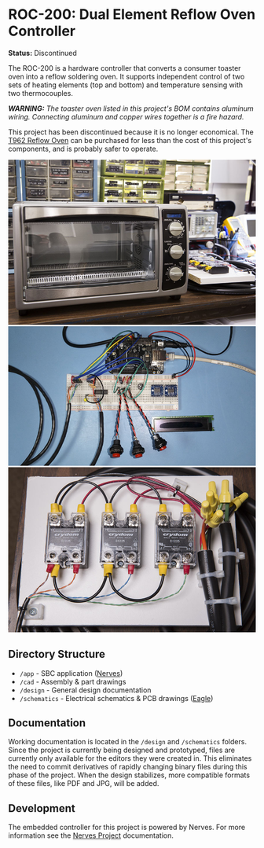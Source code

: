 # ROC-200: Dual Element Reflow Oven Controller

**Status:** Discontinued

The ROC-200 is a hardware controller that converts a consumer toaster oven
into a reflow soldering oven. It supports independent control of two sets of
heating elements (top and bottom) and temperature sensing with two thermocouples.

***WARNING:*** *The toaster oven listed in this project's BOM contains aluminum
wiring. Connecting aluminum and copper wires together is a fire hazard.*

This project has been discontinued because it is no longer economical. The
[T962 Reflow Oven](https://www.amazon.com/SMTHouse-Infrared-Soldering-Machine-Automatic/dp/B0152FTXN2/ref=sr_1_3?ie=UTF8&qid=1541304821&sr=8-3&keywords=t962+reflow+oven)
can be purchased for less than the cost of this project's components, and is
probably safer to operate.

![](design/images/oven.jpg)
![](design/images/controller.jpg)
![](design/images/relays.jpg)

## Directory Structure

* `/app` - SBC application ([Nerves](http://nerves-project.org/))
* `/cad` - Assembly & part drawings
* `/design` - General design documentation
* `/schematics` - Electrical schematics & PCB drawings ([Eagle](https://www.autodesk.com/products/eagle/free-download))

## Documentation

Working documentation is located in the `/design` and `/schematics` folders.
Since the project is currently being designed and prototyped, files are
currently only available for the editors they were created in. This eliminates
the need to commit derivatives of rapidly changing binary files during this
phase of the project. When the design stabilizes, more compatible formats of
these files, like PDF and JPG, will be added.

## Development

The embedded controller for this project is powered by Nerves. For more
information see the [Nerves Project](https://nerves-project.org/) documentation.
